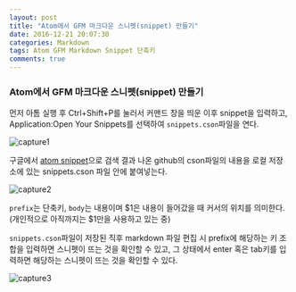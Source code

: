 ```yaml
---
layout: post
title: "Atom에서 GFM 마크다운 스니펫(snippet) 만들기"
date: 2016-12-21 20:07:30
categories: Markdown
tags: Atom GFM Markdown Snippet 단축키
comments: true
---
```

### Atom에서 GFM 마크다운 스니펫(snippet) 만들기
먼저 아톰 실행 후 Ctrl+Shift+P를 눌러서 커맨드 창을 띄운 이후 snippet을 입력하고, Application:Open Your Snippets를 선택하여 `snippets.cson`파일을 연다.

![capture1](http://i.imgur.com/BFgKb17.png)

구글에서 [atom snippet]((https://github.com/atom/language-gfm/blob/master/snippets/gfm.cson))으로 검색 결과 나온 github의 cson파일의 내용을 로컬 저장소에 있는 snippets.cson 파일 안에 붙여넣는다.

![capture2](http://i.imgur.com/D3xCmA0.png)

`prefix`는 단축키, `body`는 내용이며 \$1은 내용이 들어갔을 때 커서의 위치를 의미한다.
(개인적으로 아직까지는 \$1만을 사용하고 있는 중)

`snippets.cson`파일이 저장된 직후 markdown 파일 편집 시 prefix에 해당하는 키 조합을 입력하면 스니펫이 뜨는 것을 확인할 수 있고, 그 상태에서 enter 혹은 tab키를 입력하면 해당하는 스니펫이 뜨는 것을 확인할 수 있다.

![capture3](http://i.giphy.com/26FLevXbNacJlf4rK.gif)
